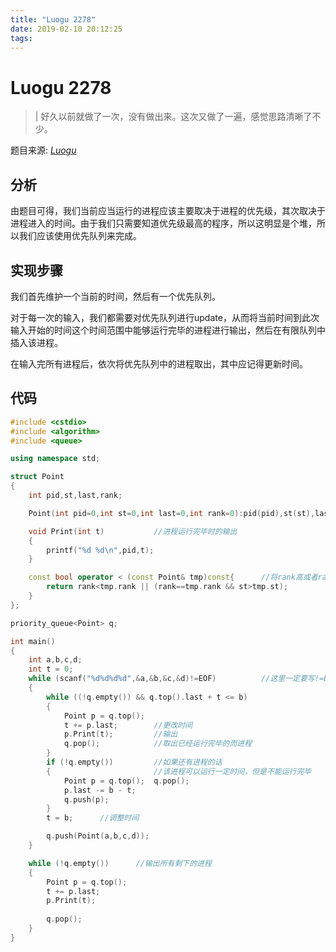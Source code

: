 ```yaml
---
title: "Luogu 2278"
date: 2019-02-10 20:12:25
tags: 
---
```


# Luogu 2278
> | 好久以前就做了一次，没有做出来。这次又做了一遍，感觉思路清晰了不少。

<!--more-->

题目来源: [_Luogu_](https://www.luogu.org/problemnew/show/P2278)

## 分析

由题目可得，我们当前应当运行的进程应该主要取决于进程的优先级，其次取决于进程进入的时间。由于我们只需要知道优先级最高的程序，所以这明显是个堆，所以我们应该使用优先队列来完成。

## 实现步骤

我们首先维护一个当前的时间，然后有一个优先队列。

对于每一次的输入，我们都需要对优先队列进行update，从而将当前时间到此次输入开始的时间这个时间范围中能够运行完毕的进程进行输出，然后在有限队列中插入该进程。

在输入完所有进程后，依次将优先队列中的进程取出，其中应记得更新时间。

## 代码
```C++
#include <cstdio>
#include <algorithm>
#include <queue>

using namespace std;

struct Point
{
	int pid,st,last,rank;

	Point(int pid=0,int st=0,int last=0,int rank=0):pid(pid),st(st),last(last),rank(rank)	{}

	void Print(int t)			//进程运行完毕时的输出
	{
		printf("%d %d\n",pid,t);
	}

	const bool operator < (const Point& tmp)const{		//将rank高或者rank相等并且st早的进程排在前面
		return rank<tmp.rank || (rank==tmp.rank && st>tmp.st);
	}
};

priority_queue<Point> q;

int main()
{
	int a,b,c,d;
	int t = 0;
	while (scanf("%d%d%d%d",&a,&b,&c,&d)!=EOF)			//这里一定要写!=EOF,否则可能超时
	{
		while ((!q.empty()) && q.top().last + t <= b)
		{
			Point p = q.top();
			t += p.last;		//更改时间
			p.Print(t);			//输出
			q.pop();			//取出已经运行完毕的而进程
		}
		if (!q.empty())			//如果还有进程的话
		{						//该进程可以运行一定时间，但是不能运行完毕
			Point p = q.top();	q.pop();
			p.last -= b - t;
			q.push(p);
		}
		t = b;		//调整时间

		q.push(Point(a,b,c,d));
	}

	while (!q.empty())		//输出所有剩下的进程
	{
		Point p = q.top();
		t += p.last;
		p.Print(t);
		
		q.pop();
	}
}
```